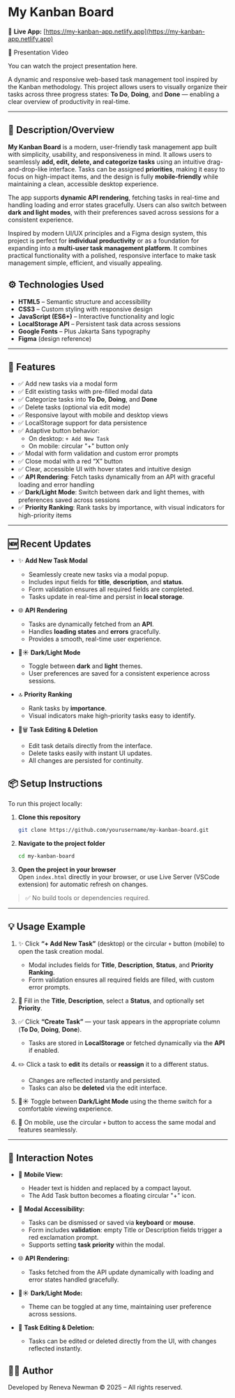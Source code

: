 # My Kanban Board

🚀 **Live App:** [https://my-kanban-app.netlify.app](https://my-kanban-app.netlify.app)

🎥 Presentation Video

You can watch the project presentation here.

A dynamic and responsive web-based task management tool inspired by the Kanban methodology. This project allows users to visually organize their tasks across three progress states: **To Do**, **Doing**, and **Done** — enabling a clear overview of productivity in real-time.

---

## 📝 Description/Overview

**My Kanban Board** is a modern, user-friendly task management app built with simplicity, usability, and responsiveness in mind. It allows users to seamlessly **add, edit, delete, and categorize tasks** using an intuitive drag-and-drop-like interface. Tasks can be assigned **priorities**, making it easy to focus on high-impact items, and the design is fully **mobile-friendly** while maintaining a clean, accessible desktop experience.

The app supports **dynamic API rendering**, fetching tasks in real-time and handling loading and error states gracefully. Users can also switch between **dark and light modes**, with their preferences saved across sessions for a consistent experience.

Inspired by modern UI/UX principles and a Figma design system, this project is perfect for **individual productivity** or as a foundation for expanding into a **multi-user task management platform**. It combines practical functionality with a polished, responsive interface to make task management simple, efficient, and visually appealing.


## ⚙️ Technologies Used

- **HTML5** – Semantic structure and accessibility
- **CSS3** – Custom styling with responsive design
- **JavaScript (ES6+)** – Interactive functionality and logic
- **LocalStorage API** – Persistent task data across sessions
- **Google Fonts** – Plus Jakarta Sans typography
- **Figma** (design reference)

---

## 🚀 Features

- ✅ Add new tasks via a modal form
- ✅ Edit existing tasks with pre-filled modal data
- ✅ Categorize tasks into **To Do**, **Doing**, and **Done**
- ✅ Delete tasks (optional via edit mode)
- ✅ Responsive layout with mobile and desktop views
- ✅ LocalStorage support for data persistence
- ✅ Adaptive button behavior:
  - On desktop: `+ Add New Task`
  - On mobile: circular "+" button only
- ✅ Modal with form validation and custom error prompts
- ✅ Close modal with a red “X” button
- ✅ Clear, accessible UI with hover states and intuitive design
- ✅ **API Rendering**: Fetch tasks dynamically from an API with graceful loading and error handling
- ✅ **Dark/Light Mode**: Switch between dark and light themes, with preferences saved across sessions
- ✅ **Priority Ranking**: Rank tasks by importance, with visual indicators for high-priority items


---

## 🆕 Recent Updates

- ✨ **Add New Task Modal**  
  - Seamlessly create new tasks via a modal popup.  
  - Includes input fields for **title**, **description**, and **status**.  
  - Form validation ensures all required fields are completed.  
  - Tasks update in real-time and persist in **local storage**.

- 🌐 **API Rendering**  
  - Tasks are dynamically fetched from an **API**.  
  - Handles **loading states** and **errors** gracefully.  
  - Provides a smooth, real-time user experience.

- 🌙☀️ **Dark/Light Mode**  
  - Toggle between **dark** and **light** themes.  
  - User preferences are saved for a consistent experience across sessions.

- 🔝 **Priority Ranking**  
  - Rank tasks by **importance**.  
  - Visual indicators make high-priority tasks easy to identify.

- 📝🗑️ **Task Editing & Deletion**  
  - Edit task details directly from the interface.  
  - Delete tasks easily with instant UI updates.  
  - All changes are persisted for continuity.


## 📦 Setup Instructions

To run this project locally:

1. **Clone this repository**  
   ```bash
   git clone https://github.com/yourusername/my-kanban-board.git
   ```

2. **Navigate to the project folder**  
   ```bash
   cd my-kanban-board
   ```

3. **Open the project in your browser**  
   Open `index.html` directly in your browser, or use Live Server (VSCode extension) for automatic refresh on changes.

> ✅ No build tools or dependencies required.

---

## 💡 Usage Example

1. ✨ Click **“+ Add New Task”** (desktop) or the circular `+` button (mobile) to open the task creation modal.  
   - Modal includes fields for **Title**, **Description**, **Status**, and **Priority Ranking**.  
   - Form validation ensures all required fields are filled, with custom error prompts.

2. 📝 Fill in the **Title**, **Description**, select a **Status**, and optionally set **Priority**.  

3. ✅ Click **“Create Task”** — your task appears in the appropriate column (**To Do**, **Doing**, **Done**).  
   - Tasks are stored in **LocalStorage** or fetched dynamically via the **API** if enabled.  

4. ✏️ Click a task to **edit** its details or **reassign** it to a different status.  
   - Changes are reflected instantly and persisted.  
   - Tasks can also be **deleted** via the edit interface.  

5. 🌙☀️ Toggle between **Dark/Light Mode** using the theme switch for a comfortable viewing experience.  

6. 📱 On mobile, use the circular `+` button to access the same modal and features seamlessly.  


---

## 📱 Interaction Notes

- 📐 **Mobile View:**  
  - Header text is hidden and replaced by a compact layout.  
  - The Add Task button becomes a floating circular "+" icon.  

- 🔑 **Modal Accessibility:**  
  - Tasks can be dismissed or saved via **keyboard** or **mouse**.  
  - Form includes **validation**: empty Title or Description fields trigger a red exclamation prompt.  
  - Supports setting **task priority** within the modal.  

- 🌐 **API Rendering:**  
  - Tasks fetched from the API update dynamically with loading and error states handled gracefully.  

- 🌙☀️ **Dark/Light Mode:**  
  - Theme can be toggled at any time, maintaining user preference across sessions.  

- 📝 **Task Editing & Deletion:**  
  - Tasks can be edited or deleted directly from the UI, with changes reflected instantly.  


## 🧑‍💻 Author

Developed by Reneva Newman 
© 2025 – All rights reserved.
